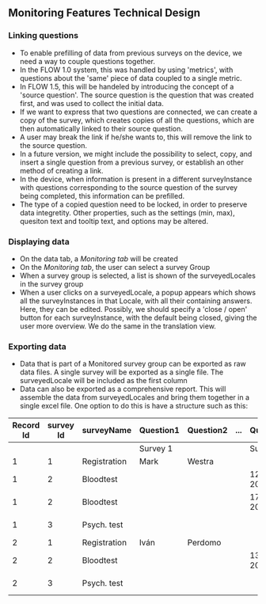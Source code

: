Monitoring Features Technical Design
------------------------------------

### Linking questions
* To enable prefilling of data from previous surveys on the device, we need a way to couple questions together.
* In the FLOW 1.0 system, this was handled by using 'metrics', with questions about the 'same' piece of data coupled to a single metric. 	
* In FLOW 1.5, this will be handeled by introducing the concept of a 'source question'. The source question is the question that was created first, and was used to collect the initial data. 
* If we want to express that two questions are connected, we can create a copy of the survey, which creates copies of all the questions, which are then automatically linked to their source question.
* A user may break the link if he/she wants to, this will remove the link to the source question.
* In a future version, we might include the possibility to select, copy, and insert a single question from a previous survey, or establish an other method of creating a link.
* In the device, when information is present in a different surveyInstance with questions corresponding to the source question of the survey being completed, this information can be prefilled.
* The type of a copied question need to be locked, in order to preserve data integretity. Other properties, such as the settings (min, max), quesiton text and tooltip text, and options may be altered.

### Displaying data
* On the data tab, a *Monitoring tab* will be created
* On the *Monitoring tab*, the user can select a survey Group
* When a survey group is selected, a list is shown of the surveyedLocales in the survey group
* When a user clicks on a surveyedLocale, a popup appears which shows all the surveyInstances in that Locale, with all their containing answers. Here, they can be edited. Possibly, we should specify a 'close / open' button for each surveyInstance, with the default being closed, giving the user more overview. We do the same in the translation view.

### Exporting data
* Data that is part of a Monitored survey group can be exported as raw data files. A single survey will be exported as a single file. The surveyedLocale will be included as the first column
* Data can also be exported as a comprehensive report. This will assemble the data from surveyedLocales and bring them together in a single excel file. One option to do this is have a structure such as this:

|Record Id|survey Id|surveyName  | Question1 |Question2| ... |Question1|Question2 | ...|Question1| Question2|
|---|----|----|----|----|----|----|---|---|---|---|
|||| Survey 1 |||Survey 2|||Survey 3||
|1|	1|	Registration|	Mark|Westra|||||||
|1|	2|	Bloodtest|	|||12-2-2012|120.5||||
|1|	2|	Bloodtest	||||17-2-2012|110.3||||
|1|	3|	Psych. test	|||||||17-2-2012|a bit stressed|			
|2|	1|	Registration|	Iván|Perdomo|||||||
|2|	2|	Bloodtest	||||13-2-2013|117.5||||
|2|	3|	Psych. test	|||||||18-2-2012|healthy|
